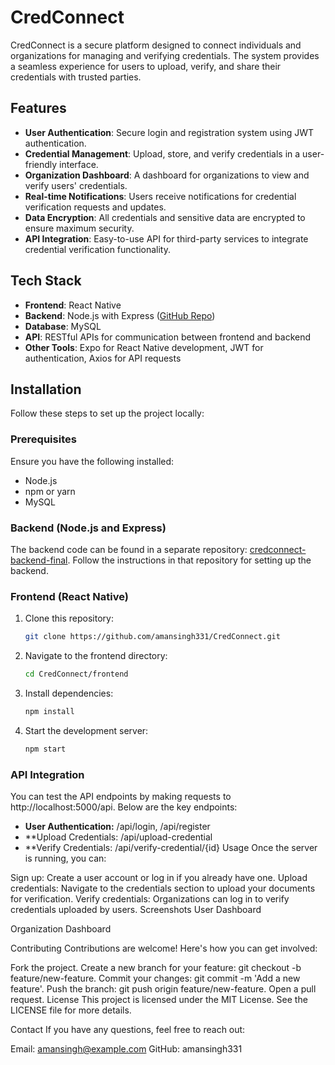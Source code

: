 # CredConnect

CredConnect is a secure platform designed to connect individuals and organizations for managing and verifying credentials. The system provides a seamless experience for users to upload, verify, and share their credentials with trusted parties.

## Features

- **User Authentication**: Secure login and registration system using JWT authentication.
- **Credential Management**: Upload, store, and verify credentials in a user-friendly interface.
- **Organization Dashboard**: A dashboard for organizations to view and verify users' credentials.
- **Real-time Notifications**: Users receive notifications for credential verification requests and updates.
- **Data Encryption**: All credentials and sensitive data are encrypted to ensure maximum security.
- **API Integration**: Easy-to-use API for third-party services to integrate credential verification functionality.

## Tech Stack

- **Frontend**: React Native
- **Backend**: Node.js with Express ([GitHub Repo](https://github.com/amansingh331/credconnect-backend-final))
- **Database**: MySQL
- **API**: RESTful APIs for communication between frontend and backend
- **Other Tools**: Expo for React Native development, JWT for authentication, Axios for API requests

## Installation

Follow these steps to set up the project locally:

### Prerequisites

Ensure you have the following installed:
- Node.js
- npm or yarn
- MySQL

### Backend (Node.js and Express)

The backend code can be found in a separate repository: [credconnect-backend-final](https://github.com/amansingh331/credconnect-backend-final). Follow the instructions in that repository for setting up the backend.

### Frontend (React Native)

1. Clone this repository:
   ```bash
   git clone https://github.com/amansingh331/CredConnect.git

2. Navigate to the frontend directory:
   ```bash
   cd CredConnect/frontend

3. Install dependencies:
   ```bash
   npm install

4. Start the development server:
   ```bash
   npm start

### API Integration
You can test the API endpoints by making requests to http://localhost:5000/api. Below are the key endpoints:

- **User Authentication:** /api/login, /api/register
- **Upload Credentials: /api/upload-credential
- **Verify Credentials: /api/verify-credential/{id}
Usage
Once the server is running, you can:

Sign up: Create a user account or log in if you already have one.
Upload credentials: Navigate to the credentials section to upload your documents for verification.
Verify credentials: Organizations can log in to verify credentials uploaded by users.
Screenshots
User Dashboard

Organization Dashboard

Contributing
Contributions are welcome! Here's how you can get involved:

Fork the project.
Create a new branch for your feature: git checkout -b feature/new-feature.
Commit your changes: git commit -m 'Add a new feature'.
Push the branch: git push origin feature/new-feature.
Open a pull request.
License
This project is licensed under the MIT License. See the LICENSE file for more details.

Contact
If you have any questions, feel free to reach out:

Email: amansingh@example.com
GitHub: amansingh331

